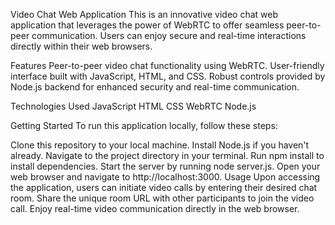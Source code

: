 Video Chat Web Application
This is an innovative video chat web application that leverages the power of WebRTC to offer seamless peer-to-peer communication. Users can enjoy secure and real-time interactions directly within their web browsers.

Features
Peer-to-peer video chat functionality using WebRTC.
User-friendly interface built with JavaScript, HTML, and CSS.
Robust controls provided by Node.js backend for enhanced security and real-time communication.

Technologies Used
JavaScript
HTML
CSS
WebRTC
Node.js

Getting Started
To run this application locally, follow these steps:

Clone this repository to your local machine.
Install Node.js if you haven't already.
Navigate to the project directory in your terminal.
Run npm install to install dependencies.
Start the server by running node server.js.
Open your web browser and navigate to http://localhost:3000.
Usage
Upon accessing the application, users can initiate video calls by entering their desired chat room.
Share the unique room URL with other participants to join the video call.
Enjoy real-time video communication directly in the web browser.
